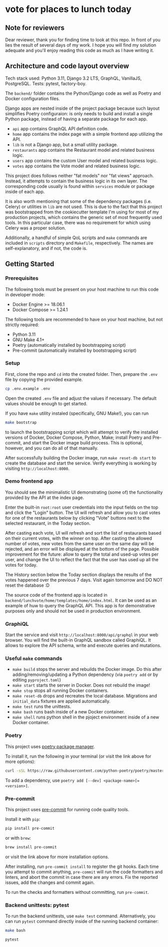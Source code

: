 # vote for places to lunch today

## Note for reviewers

Dear reviewer, thank you for finding time to look at this repo.
In front of you lies the result of several days of my work.
I hope you will find my solution adequate and you'll enjoy reading this code as
much as I have writing it.


## Architecture and code layout overview

Tech stack used: Python 3.11, Django 3.2 LTS, GraphQL, VanillaJS, PostgreSQL.
Tests: pytest, factory-boy.

The `backend/` folder contains the Python/Django code as well as Poetry and Docker
configuration files.

Django apps are nested inside of the project package because such
layout simplifies Poetry configuraion: is only needs to build and install a single
Python package, instead of having a separate package for each app.

- `api` app contains GraphQL API definition code.
- `home` app contains the index page with a simple frontend app utilizing the API.
- `lib` is not a Django app, but a small utility package.
- `restaurants` app contains the Restaurant model and related business logic.
- `users` app contains the custom User model and related business logic.
- `votes` app contains the Vote model and related business logic.

This project does follows neither "fat models" nor "fat views" approach. Instead, it
attempts to contain the business logic in its own layer. The corresponding code usually
is found within `services` module or package inside of each app.

It is also worth mentioning that some of the dependency packages (i.e. Celery) or utilities in `lib`
are not used. This is due to the fact that this project was bootstrapped from the
cookiecutter template I'm using for most of my production projects, which contains the
generic set of most frequently used tools. In this particular case, there was no
requirement for which using Celery was a proper solution.

Additionally, a handful of simple QoL scripts and `make` commands are included in
`scripts` directory and `Makefile`, respectively. The names are self-explanatory, and if
not, the code is.


## Getting Started

### Prerequisites

The following tools must be present on your host machine to run this code in developer
mode:

* Docker Engine >= 18.06.1
* Docker Compose >= 1.24.1

The following tools are recommended to have on your host machine, but not strictly
required:

* Python 3.11
* GNU Make 4.1+
* Poetry (automatically installed by bootstrapping script)
* Pre-commit (automatically installed by bootstrapping script)

### Setup

First, clone the repo and `cd` into the created folder.
Then, prepare the `.env` file by copying the provided example.

```bash
cp .env.example .env
```

Open the created `.env` file and adjust the values if necessary.
The default values should be enough to get started.

If you have `make` utility instaled (specifically, GNU Make!), you can run

```bash
make bootstrap
```

to launch the bootstrapping script which will attempt to verify the installed versions
of Docker, Docker Compose, Python, Make; install Poetry and Pre-commit, and start the
Docker image build process. This is optional, however, and you can do all of that
manually.

After successfully building the Docker image, run `make reset-db start` to create the database and start the service.
Verify everything is working by visiting `http://localhost:8000`.


### Demo frontend app

You should see the minimalistic UI demonstrating (some of) the functionality provided by
the API at the index page.

Enter the built-in `root:root` user credentials into the input fields on the top and
click the "Login" button. The UI will refresh and allow you to cast votes for one of the
restaurants below by clicking "Vote" buttons next to the selected restaurant, in the
Today section.

After casting each vote, UI will refresh and sort the list of restaurants based on their
current votes, with the winner on top. After casting the allowed number of votes, new
votes from the same user on the same day will be rejected, and an error will be
displayed at the bottom of the page. Possible improvement for the future: allow to query
the total and used-up votes per user, and change the UI to reflect the fact that the user
has used up all the votes for today.

The History section below the Today section displays the results of the votes happened
over the previous 7 days. Visit again tomorrow and DO NOT reset the database :D

The source code of the frontend app is located in `backend/lunchvote/home/templates/home/index.html`.
It can be used as an example of huw to query the GraphQL API.
This app is for demonstrative purposes only and should not be used in production environment.


### GraphiQL

Start the service and visit `http://localhost:8000/api/graphql` in your web browser.
You will find the built-in GraphQL sandbox called GraphiQL. It allows to explore the API
schema, write and execute queries and mutations.


### Useful `make` commands
- `make build` stops the server and rebuilds the Docker image. Do this after
    adding/removing/updating a Python dependency (via `poetry add` or by editing `pyproject.toml`)
- `make start` starts the server in Docker. Does not rebuild the image!
- `make stop` stops all running Docker containers.
- `make reset-db` drops and recreates the local database. Migrations and `initial_data`
    fixtures are applied automatically.
- `make test` runs the unittests.
- `make bash` runs bash inside of a new Docker container.
- `make shell` runs python shell in the pjoject environment inside of a new Docker
    container.


### Poetry

This project uses [poetry package manager](https://python-poetry.org/).

To install it, run the following in your terminal (or visit the link above for more options):

```bash
curl -sSL https://raw.githubusercontent.com/python-poetry/poetry/master/get-poetry.py | python
```

To add a dependency, use `poetry add [--dev] <package-name>[=<version>]`.


### Pre-commit

This project uses [pre-commit](https://pre-commit.com/) for running code quality tools.

Install it with `pip`:

```bash
pip install pre-commit
```

or with `brew`:

```bash
brew install pre-commit
```

or visit the link above for more installation options.

After installing, run `pre-commit install` to register the git hooks.
Each time you attempt to commit anything, `pre-commit` will run the code formatters and linters,
and abort the commit in case there are any errors. Fix the reported issues, add the changes and commit again.

To run the checks and formatters without committing, run `pre-commit`.


### Backend unittests: pytest

To run the backend unittests, use `make test` command. Alternatively, you can run `pytest` command directly inside of the running backend container:

```bash
make bash

pytest
```
